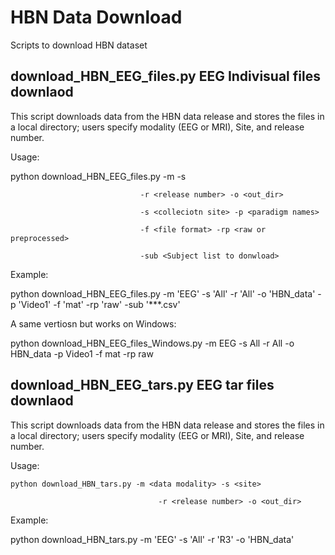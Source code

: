 # HBN Data Download
Scripts to download HBN dataset


## download_HBN_EEG_files.py  EEG Indivisual files downlaod

This script downloads data from the HBN data release and stores the files in a local
directory; users specify modality (EEG or MRI), Site, and release number.

Usage:

python download_HBN_EEG_files.py -m <data modality> -s <site>

                                 -r <release number> -o <out_dir>

                                 -s <colleciotn site> -p <paradigm names>

                                 -f <file format> -rp <raw or preprocessed>

                                 -sub <Subject list to donwload> 
          
Example:

python download_HBN_EEG_files.py -m 'EEG' -s 'All' -r 'All' -o 'HBN_data' -p 'Video1' -f 'mat' -rp 'raw' -sub '***.csv'


A same vertiosn but works on Windows:

python download_HBN_EEG_files_Windows.py -m EEG -s All -r All -o HBN_data -p Video1 -f mat -rp raw


## download_HBN_EEG_tars.py  EEG tar files downlaod

This script downloads data from the HBN data release and stores the files in a local
directory; users specify modality (EEG or MRI), Site, and release number.

Usage:

    python download_HBN_tars.py -m <data modality> -s <site>

                                     -r <release number> -o <out_dir>

Example:

python download_HBN_tars.py -m 'EEG' -s 'All' -r 'R3' -o 'HBN_data'



